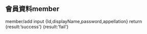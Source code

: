 ## 會員資料member
member/add
input
{Id,displayName,password,appellation}
return
{result:’success’}
{result:’fail’}
